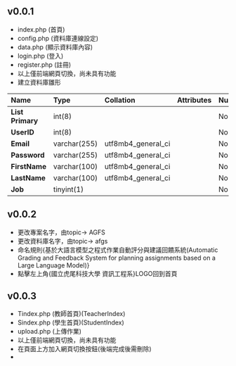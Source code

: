 ## v0.0.1
- index.php (首頁)
- config.php (資料庫連線設定)
- data.php (顯示資料庫內容)
- login.php (登入)
- register.php (註冊)
- 以上僅前端網頁切換，尚未具有功能
- 建立資料庫雛形

| Name | Type | Collation | Attributes | Null | Default | Comments | Extra | Action |
| :--- | :--- | :--- | :--- | :--- | :--- | :--- | :--- | :--- |
| **List Primary** | int(8) | | | No | None | | AUTO_INCREMENT | |
| **UserID** | int(8) | | | No | None | | | |
| **Email** | varchar(255) | utf8mb4_general_ci | | No | None | | | |
| **Password** | varchar(255) | utf8mb4_general_ci | | No | None | | | |
| **FirstName** | varchar(100) | utf8mb4_general_ci | | No | None | | | |
| **LastName** | varchar(100) | utf8mb4_general_ci | | No | None | | | |
| **Job** | tinyint(1) | | | No | None | | | |

## v0.0.2
- 更改專案名字，由topic-> AGFS
- 更改資料庫名字，由topic-> afgs
- 命名規則{基於大語言模型之程式作業自動評分與建議回饋系統(Automatic Grading and Feedback System for planning assignments based on a Large Language Model)}
- 點擊左上角{國立虎尾科技大學 資訊工程系}LOGO回到首頁

## v0.0.3
- Tindex.php (教師首頁)(TeacherIndex)
- Sindex.php (學生首頁)(StudentIndex)
- upload.php (上傳作業)
- 以上僅前端網頁切換，尚未具有功能
- 在頁面上方加入網頁切換按鈕(後端完成後需刪除)
- 
